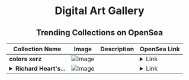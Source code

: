 <div align="center">

# Digital Art Gallery

## Trending Collections on OpenSea

| Collection Name                       | Image                                                                                     | Description                       | OpenSea Link                                                                                          |
|---------------------------------------|-------------------------------------------------------------------------------------------|-----------------------------------|--------------------------------------------------------------------------------------------------------|
| **colors xerz** | ![Image](https://i.seadn.io/s/raw/files/c1d757987ac1e9cdcf042bf8326247a6.png?w=500&auto=format?w=200&auto=format) |  | <details><summary>Link</summary>[colors xerz](https://opensea.io/collection/colors-xerz)</details> |
| **<details><summary>Richard Heart's...</summary>Richard Heart's Favorite Sandwich</details>** | ![Image](https://i.seadn.io/s/raw/files/b1a50f9c5275fbb31775f3d1e656ab96.jpg?w=500&auto=format?w=200&auto=format) |  | <details><summary>Link</summary>[Richard Heart's Favorite Sandwich](https://opensea.io/collection/richard-heart-s-favorite-sandwich)</details> |

</div>